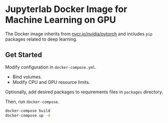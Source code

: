 # Jupyterlab Docker Image for Machine Learning on GPU

The Docker image inherits from [nvcr.io/nvidia/pytorch](https://catalog.ngc.nvidia.com/orgs/nvidia/containers/pytorch)
and includes `pip` packages related to deep learning.

## Get Started
Modify configuration in `docker-compose.yml`.
* Bind volumes.
* Modify CPU and GPU resource limits.

Optionally, add desired packages to requirements files in `packages` directory.

Then, run `docker-compose`.
```bash
docker-compose build
docker-compose up -d
```
